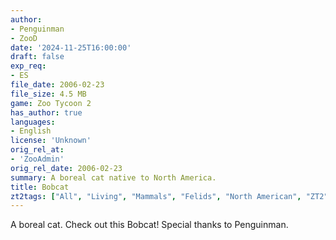 ```yaml
---
author:
- Penguinman
- ZooD
date: '2024-11-25T16:00:00'
draft: false
exp_req:
- ES
file_date: 2006-02-23
file_size: 4.5 MB
game: Zoo Tycoon 2
has_author: true
languages:
- English
license: 'Unknown'
orig_rel_at:
- 'ZooAdmin'
orig_rel_date: 2006-02-23
summary: A boreal cat native to North America.
title: Bobcat
zt2tags: ["All", "Living", "Mammals", "Felids", "North American", "ZT2" ]
---
```

A boreal cat. Check out this Bobcat! Special thanks to Penguinman.
